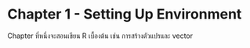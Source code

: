 # Chapter 1 - Setting Up Environment

Chapter ที่หนึ่งจะสอนเขียน R เบื้องต้น เช่น การสร้างตัวแปรและ vector 
